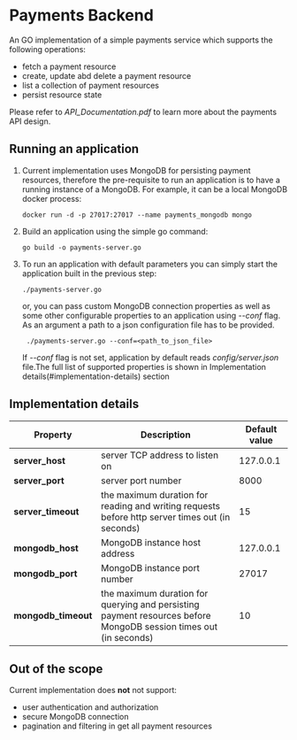 # Payments Backend

An GO implementation of a simple payments service which supports the following operations:
- fetch a payment resource
- create, update abd delete a payment resource
- list a collection of payment resources
- persist resource state

Please refer to _API_Documentation.pdf_ to learn more about the payments API design.

## Running an application

1) Current implementation uses MongoDB for persisting payment resources, therefore the pre-requisite to run an application is to have a running instance of a MongoDB. For example, it can be a local MongoDB docker process:
    ```
    docker run -d -p 27017:27017 --name payments_mongodb mongo
    ```  
2) Build an application using the simple go command: 
    ```
    go build -o payments-server.go
    ```
3) To run an application with default parameters you can simply start the application built in the previous step:
    ```
    ./payments-server.go
    ```    
    or, you can pass custom MongoDB connection properties as well as some other configurable properties to an application using _--conf_ flag. As an argument a path to a json configuration file has to be provided. 
   ```
    ./payments-server.go --conf=<path_to_json_file>
   ``` 
   If _--conf_ flag is not set, application by default reads _config/server.json_ file.The full list of supported properties is shown in Implementation details(#implementation-details) section 

## Implementation details

| Property          | Description                   | Default value |
| --------          | -----------                   | ------ |
|**server_host**    |server TCP address to listen on|127.0.0.1|
|**server_port**    |server port number             |8000|  
|**server_timeout** |the maximum duration for reading and writing requests before http server times out (in seconds)|15|
|**mongodb_host**   |MongoDB instance host address|127.0.0.1|
|**mongodb_port**   |MongoDB instance port number|27017|  
|**mongodb_timeout**|the maximum duration for querying and persisting payment resources before MongoDB session times out (in seconds)|10|

## Out of the scope
Current implementation does **not** not support:
- user authentication and authorization
- secure MongoDB connection
- pagination and filtering in get all payment resources